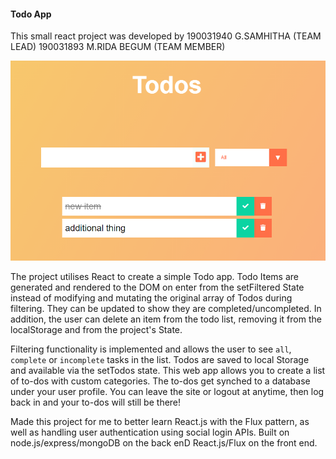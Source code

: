 #### Todo App

This small react project was developed by 
190031940 G.SAMHITHA   (TEAM LEAD)
190031893 M.RIDA BEGUM (TEAM MEMBER)

![img.png](assets/img.png)

The project utilises React to create a simple Todo app. Todo Items are generated and rendered to the DOM on enter from the setFiltered State instead of modifying and mutating the original array of Todos during filtering. They can be updated to show they are completed/uncompleted. In addition, the user can delete an item from the todo list, removing it from the localStorage and from the project's State.

Filtering functionality is implemented and allows the user to see `all`, `complete` or `incomplete` tasks in the list.
Todos are saved to local Storage and available via the setTodos state. This web app allows you to create a list of to-dos with custom categories. The to-dos get synched to a database under your user profile. You can leave the site or logout at anytime, then log back in and your to-dos will still be there!

Made this project for me to better learn React.js with the Flux pattern, as well as handling user authentication using social login APIs. 
Built on node.js/express/mongoDB on the back enD
 React.js/Flux on the front end.
